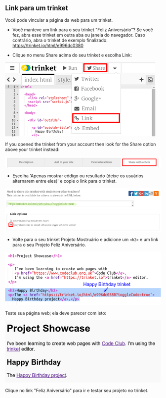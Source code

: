 ## Link para um trinket

Você pode vincular a página da web para um trinket.

+ Você manteve um link para o seu trinket "Feliz Aniversário"? Se você fez, abra esse trinket em outra aba ou janela do navegador. Caso contrário, abra o trinket de exemplo finalizado: <https://trinket.io/html/e996dc0380>

+ Clique no menu Share acima do seu trinket e escolha Link:

![screenshot](images/showcase-share1.png)

If you opened the trinket from your account then look for the Share option above your trinket instead:

![screenshot](images/showcase-share2.png)

+ Escolha 'Apenas mostrar código ou resultado (deixe os usuários alternarem entre eles)' e copie o link para o trinket. 

![screenshot](images/showcase-get-link.png)

+ Volte para o seu trinket Projeto Mostruário e adicione um `<h2>` e um link para o seu Projeto Feliz Aniversário.

![screenshot](images/showcase-link-trinket.png)

Teste sua página web; ela deve parecer com isto:

![screenshot](images/showcase-link-output.png)

Clique no link "Feliz Aniversário" para ir e testar seu projeto no trinket.